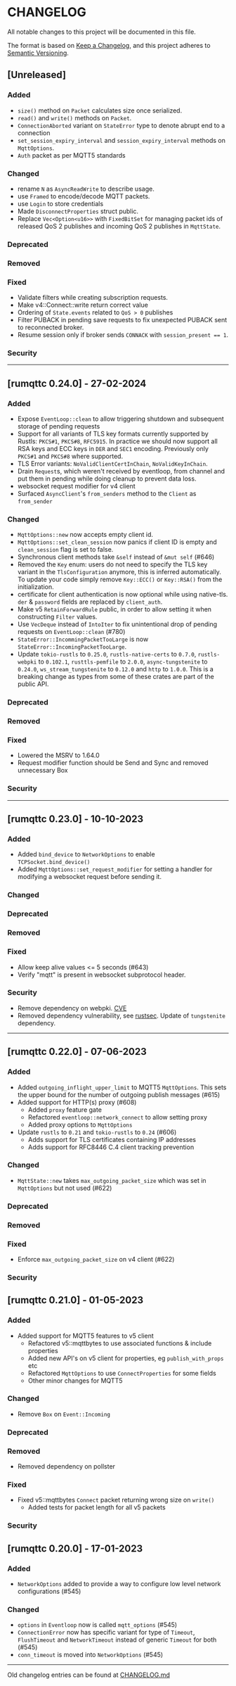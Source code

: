 # CHANGELOG

All notable changes to this project will be documented in this file.

The format is based on [Keep a Changelog](https://keepachangelog.com/en/1.0.0/),
and this project adheres to [Semantic Versioning](https://semver.org/spec/v2.0.0.html).

## [Unreleased]

### Added

* `size()` method on `Packet` calculates size once serialized.
* `read()` and `write()` methods on `Packet`.
* `ConnectionAborted` variant on `StateError` type to denote abrupt end to a connection
* `set_session_expiry_interval` and `session_expiry_interval` methods on `MqttOptions`.
* `Auth` packet as per MQTT5 standards

### Changed

* rename `N` as `AsyncReadWrite` to describe usage.
* use `Framed` to encode/decode MQTT packets.
* use `Login` to store credentials
* Made `DisconnectProperties` struct public.
* Replace `Vec<Option<u16>>` with `FixedBitSet` for managing packet ids of released QoS 2 publishes and incoming QoS 2 publishes in `MqttState`.

### Deprecated

### Removed

### Fixed

* Validate filters while creating subscription requests.
* Make v4::Connect::write return correct value
* Ordering of `State.events` related to `QoS > 0` publishes
* Filter PUBACK in pending save requests to fix unexpected PUBACK sent to reconnected broker.
* Resume session only if broker sends `CONNACK` with `session_present == 1`.

### Security

---

## [rumqttc 0.24.0] - 27-02-2024

### Added
- Expose `EventLoop::clean` to allow triggering shutdown and subsequent storage of pending requests
- Support for all variants of TLS key formats currently supported by Rustls: `PKCS#1`, `PKCS#8`, `RFC5915`. In practice we should now support all RSA keys and ECC keys in `DER` and `SEC1` encoding. Previously only `PKCS#1` and `PKCS#8` where supported.
- TLS Error variants: `NoValidClientCertInChain`, `NoValidKeyInChain`.
- Drain `Request`s, which weren't received by eventloop, from channel and put them in pending while doing cleanup to prevent data loss.
- websocket request modifier for v4 client
- Surfaced `AsyncClient`'s `from_senders` method to the `Client` as `from_sender`

### Changed
- `MqttOptions::new` now accepts empty client id.
- `MqttOptions::set_clean_session` now panics if client ID is empty and `clean_session` flag is set to false.
- Synchronous client methods take `&self` instead of `&mut self` (#646)
- Removed the `Key` enum: users do not need to specify the TLS key variant in the `TlsConfiguration` anymore, this is inferred automatically.
To update your code simply remove `Key::ECC()` or `Key::RSA()` from the initialization.
- certificate for client authentication is now optional while using native-tls. `der` & `password` fields are replaced by `client_auth`.
- Make v5 `RetainForwardRule` public, in order to allow setting it when constructing `Filter` values.
- Use `VecDeque` instead of `IntoIter` to fix unintentional drop of pending requests on `EventLoop::clean` (#780)
- `StateError::IncommingPacketTooLarge` is now `StateError::IncomingPacketTooLarge`.
- Update `tokio-rustls` to `0.25.0`, `rustls-native-certs` to `0.7.0`, `rustls-webpki` to `0.102.1`,
  `rusttls-pemfile` to `2.0.0`, `async-tungstenite` to `0.24.0`, `ws_stream_tungstenite` to `0.12.0`
  and `http` to `1.0.0`. This is a breaking change as types from some of these crates are part of
  the public API.

### Deprecated

### Removed

### Fixed
- Lowered the MSRV to 1.64.0
- Request modifier function should be Send and Sync and removed unnecessary Box

### Security

---

## [rumqttc 0.23.0] - 10-10-2023

### Added
- Added `bind_device` to `NetworkOptions` to enable `TCPSocket.bind_device()`
- Added `MqttOptions::set_request_modifier` for setting a handler for modifying a websocket request before sending it.

### Changed

### Deprecated

### Removed

### Fixed
- Allow keep alive values <= 5 seconds (#643)
- Verify "mqtt" is present in websocket subprotocol header.

### Security
- Remove dependency on webpki. [CVE](https://rustsec.org/advisories/RUSTSEC-2023-0052)
- Removed dependency vulnerability, see [rustsec](https://rustsec.org/advisories/RUSTSEC-2023-0065). Update of `tungstenite` dependency.

---

## [rumqttc 0.22.0] - 07-06-2023

### Added
- Added `outgoing_inflight_upper_limit` to MQTT5 `MqttOptions`. This sets the upper bound for the number of outgoing publish messages (#615)
- Added support for HTTP(s) proxy (#608)
    - Added `proxy` feature gate
    - Refactored `eventloop::network_connect` to allow setting proxy
    - Added proxy options to `MqttOptions`
- Update `rustls` to `0.21` and `tokio-rustls` to `0.24` (#606)
    - Adds support for TLS certificates containing IP addresses
    - Adds support for RFC8446 C.4 client tracking prevention

### Changed
- `MqttState::new` takes `max_outgoing_packet_size` which was set in `MqttOptions` but not used (#622)

### Deprecated

### Removed

### Fixed
- Enforce `max_outgoing_packet_size` on v4 client (#622)

### Security

## [rumqttc 0.21.0] - 01-05-2023

### Added
- Added support for MQTT5 features to v5 client
    - Refactored v5::mqttbytes to use associated functions & include properties
    - Added new API's on v5 client for properties, eg `publish_with_props` etc
    - Refactored `MqttOptions` to use `ConnectProperties` for some fields
    - Other minor changes for MQTT5

### Changed
- Remove `Box` on `Event::Incoming`

### Deprecated

### Removed
- Removed dependency on pollster

### Fixed
- Fixed v5::mqttbytes `Connect` packet returning wrong size on `write()`
    - Added tests for packet length for all v5 packets

### Security


## [rumqttc 0.20.0] - 17-01-2023

### Added
- `NetworkOptions` added to provide a way to configure low level network configurations (#545)

### Changed
- `options` in `Eventloop` now is called `mqtt_options` (#545)
- `ConnectionError` now has specific variant for type of `Timeout`, `FlushTimeout` and `NetworkTimeout` instead of generic `Timeout` for both (#545)
- `conn_timeout` is moved into `NetworkOptions` (#545)

---

Old changelog entries can be found at [CHANGELOG.md](../CHANGELOG.md)

